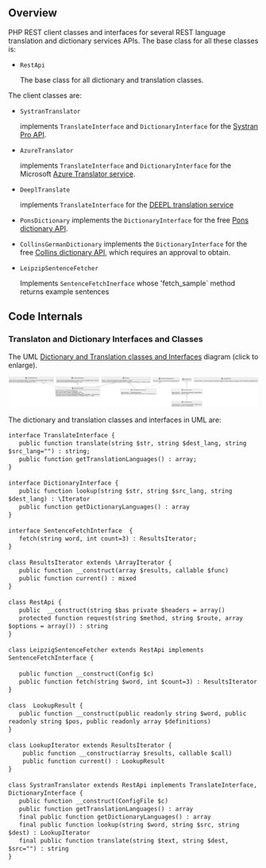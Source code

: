 ## Overview

PHP REST client classes and interfaces for several REST language translation and dictionary services APIs. The base class for all these classes is:

-  `RestApi`

    The base class for all dictionary and translation classes. 

The client classes are:

- `SystranTranslator`

   implements `TranslateInterface` and `DictionaryInterface` for the [Systran Pro API](https://www.systran.net/en/translation-api/).
   
- `AzureTranslator`

   implements `TranslateInterface` and `DictionaryInterface` for the Microsoft 
   [Azure Translator service](https://azure.microsoft.com/en-us/products/cognitive-services/translator/).

- `DeeplTranslate`
  
  implements `TranslateInterface` for the [DEEPL translation service ](https://www.deepl.com/docs-api)
  
 - `PonsDictionary` 
   implements the `DictionaryInterface` for the free [Pons dictionary API](https://en.pons.com/p/online-dictionary/developers/api).
  
 - `CollinsGermanDictionary` 
   implements the `DictionaryInterface` for the free [Collins dictionary API](https://www.collinsdictionary.com/us/collins-api#:~:text=The%20Collins%20Dictionary%20API%20gives,%2C%20audio%20pronunciations%2C%20and%20more.), which requires an approval to obtain.

- `LeipzipSentenceFetcher`

   Implements `SentenceFetchInerface` whose 'fetch_sample` method returns example sentences

## Code Internals

### Translaton and Dictionary Interfaces and Classes

The UML [Dictionary and Translation classes and Interfaces](/assets/images/dict-trans-classes.png) diagram (click to enlarge).

![UML Dictionary and Translation Classes and Interface Diagram](/assets/images/dict-trans-classes.png)

The dictionary and translation classes and interfaces in UML are:

```plantuml
interface TranslateInterface {
   public function translate(string $str, string $dest_lang, string $src_lang="") : string;
   public function getTranslationLanguages() : array;
}

interface DictionaryInterface {
   public function lookup(string $str, string $src_lang, string $dest_lang) : \Iterator
   public function getDictionaryLanguages() : array
}

interface SentenceFetchInterface  { 
   fetch(string word, int count=3) : ResultsIterator;
}

class ResultsIterator extends \ArrayIterator {
   public function __construct(array $results, callable $func)
   public function current() : mixed
}

class RestApi {
   public  __construct(string $bas private $headers = array()
   protected function request(string $method, string $route, array $options = array()) : string
}

class LeipzigSentenceFetcher extends RestApi implements SentenceFetchInterface {
  
   public function __construct(Config $c)  
   public function fetch(string $word, int $count=3) : ResultsIterator  
}

class  LookupResult {
   public function __construct(public readonly string $word, public readonly string $pos, public readonly array $definitions) 
}

class LookupIterator extends ResultsIterator { 
    public function __construct(array $results, callable $call)
    public function current() : LookupResult
}

class SystranTranslator extends RestApi implements TranslateInterface, DictionaryInterface {
   public function __construct(ConfigFile $c)
   public function getTranslationLanguages() : array
   final public function getDictionaryLanguages() : array
   final public function lookup(string $word, string $src, string $dest) : LookupIterator
   final public function translate(string $text, string $dest, $src="") : string
}
```
